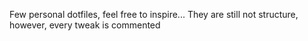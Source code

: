 Few personal dotfiles, feel free to inspire... They are still not structure, however, every tweak is commented
